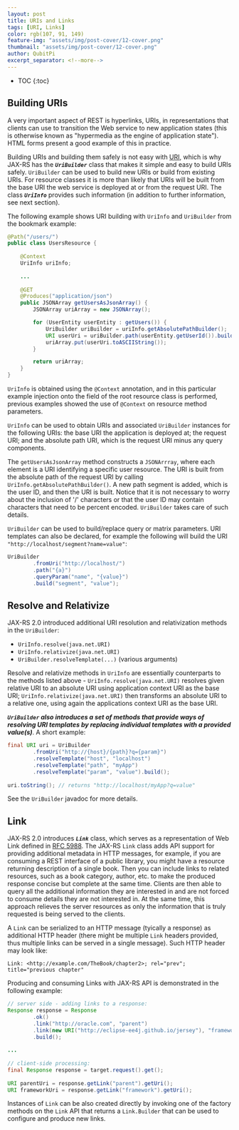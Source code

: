 ```yaml
---
layout: post
title: URIs and Links
tags: [URI, Links]
color: rgb(107, 91, 149)
feature-img: "assets/img/post-cover/12-cover.png"
thumbnail: "assets/img/post-cover/12-cover.png"
author: QubitPi
excerpt_separator: <!--more-->
---
```


<!--more-->

* TOC
{:toc}

## Building URIs
   
A very important aspect of REST is hyperlinks, URIs, in representations that clients can use to transition the Web
service to new application states (this is otherwise known as "hypermedia as the engine of application state"). HTML
forms present a good example of this in practice.

Building URIs and building them safely is not easy with
[URI](https://docs.oracle.com/javase/8/docs/api/java/net/URI.html), which is why JAX-RS has the ***`UriBuilder`*** class
that makes it simple and easy to build URIs safely. `UriBuilder` can be used to build new URIs or build from existing
URIs. For resource classes it is more than likely that URIs will be built from the base URI the web service is deployed
at or from the request URI. The class ***`UriInfo`*** provides such information (in addition to further information, see
next section).

The following example shows URI building with `UriInfo` and `UriBuilder` from the bookmark example:

```java
@Path("/users/")
public class UsersResource {
 
    @Context
    UriInfo uriInfo;
 
    ...
 
    @GET
    @Produces("application/json")
    public JSONArray getUsersAsJsonArray() {
        JSONArray uriArray = new JSONArray();

        for (UserEntity userEntity : getUsers()) {
            UriBuilder uriBuilder = uriInfo.getAbsolutePathBuilder();
            URI userUri = uriBuilder.path(userEntity.getUserId()).build();
            uriArray.put(userUri.toASCIIString());
        }

        return uriArray;
    }
}
```

`UriInfo` is obtained using the `@Context` annotation, and in this particular example injection onto the field of the
root resource class is performed, previous examples showed the use of `@Context` on resource method parameters.

`UriInfo` can be used to obtain URIs and associated `UriBuilder` instances for the following URIs: the base URI the
application is deployed at; the request URI; and the absolute path URI, which is the request URI minus any query
components.

The `getUsersAsJsonArray` method constructs a `JSONArrray`, where each element is a URI identifying a specific user
resource. The URI is built from the absolute path of the request URI by calling `UriInfo.getAbsolutePathBuilder()`. A
new path segment is added, which is the user ID, and then the URI is built. Notice that it is not necessary to worry
about the inclusion of '/' characters or that the user ID may contain characters that need to be percent encoded.
`UriBuilder` takes care of such details.

`UriBuilder` can be used to build/replace query or matrix parameters. URI templates can also be declared, for example
the following will build the URI `"http://localhost/segment?name=value"`:

```java
UriBuilder
        .fromUri("http://localhost/")
        .path("{a}")
        .queryParam("name", "{value}")
        .build("segment", "value");
```

## Resolve and Relativize

JAX-RS 2.0 introduced additional URI resolution and relativization methods in the `UriBuilder`:

* `UriInfo.resolve(java.net.URI)`
* `UriInfo.relativize(java.net.URI)`
* `UriBuilder.resolveTemplate(...)` (various arguments)

Resolve and relativize methods in `UriInfo` are essentially counterparts to the methods listed above -
`UriInfo.resolve(java.net.URI)` resolves given relative URI to an absolute URI using application context URI as the base
URI; `UriInfo.relativize(java.net.URI)` then transforms an absolute URI to a relative one, using again the applications
context URI as the base URI. 

***`UriBuilder` also introduces a set of methods that provide ways of resolving URI templates by replacing individual
templates with a provided value(s)***. A short example:

```java
final URI uri = UriBuilder
        .fromUri("http://{host}/{path}?q={param}")
        .resolveTemplate("host", "localhost")
        .resolveTemplate("path", "myApp")
        .resolveTemplate("param", "value").build();
 
uri.toString(); // returns "http://localhost/myApp?q=value"
```

See the `UriBuilder` javadoc for more details.

## Link

JAX-RS 2.0 introduces ***`Link`*** class, which serves as a representation of Web Link defined in
[RFC 5988](https://tools.ietf.org/html/rfc5988). The JAX-RS `Link` class adds API support for providing additional
metadata in HTTP messages, for example, if you are consuming a REST interface of a public library, you might have a
resource returning description of a single book. Then you can include links to related resources, such as a book
category, author, etc. to make the produced response concise but complete at the same time. Clients are then able to
query all the additional information they are interested in and are not forced to consume details they are not
interested in. At the same time, this approach relieves the server resources as only the information that is truly
requested is being served to the clients.

A `Link` can be serialized to an HTTP message (tyically a response) as additional HTTP header (there might be multiple
`Link` headers provided, thus multiple links can be served in a single message). Such HTTP header may look like:

```
Link: <http://example.com/TheBook/chapter2>; rel="prev"; title="previous chapter"
```

Producing and consuming Links with JAX-RS API is demonstrated in the following example: 

```java
// server side - adding links to a response:
Response response = Response
        .ok()
        .link("http://oracle.com", "parent")
        .link(new URI("http://eclipse-ee4j.github.io/jersey"), "framework")
        .build();
 
...
 
// client-side processing:
final Response response = target.request().get();
 
URI parentUri = response.getLink("parent").getUri();
URI frameworkUri = response.getLink("framework").getUri();
```

Instances of `Link` can be also created directly by invoking one of the factory methods on the `Link` API that returns a
`Link.Builder` that can be used to configure and produce new links.
